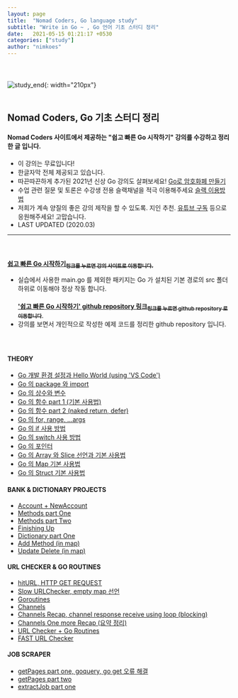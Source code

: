 ```yaml
---
layout: page
title:  "Nomad Coders, Go language study"
subtitle: "Write in Go ~ , Go 언어 기초 스터디 정리"
date:   2021-05-15 01:21:17 +0530
categories: ["study"]
author: "nimkoes"
---
```

  
　  
　  
  ![study_end](https://github.com/nimkoes/nimkoes.github.io/blob/master/assets/img/milestone/study/go_study_golang.jpg?raw=true "study_end"){: width="210px"}  
　  
## **Nomad Coders, Go 기초 스터디 정리**
#### Nomad Coders 사이트에서 제공하는 "쉽고 빠른 Go 시작하기" 강의를 수강하고 정리한 글 입니다.  
  
  
- 이 강의는 무료입니다!
- 한글자막 전체 제공되고 있습니다.
- 따끈따끈하게 추가된 2021년 신상 Go 강의도 살펴보세요!  [Go로 암호화폐 만들기][link_another_lecture]
- 수업 관련 질문 및 토론은 수강생 전용 슬랙채널을 적극 이용해주세요 [슬랙 이용방법][link_how_to_use_slack]
- 저희가 계속 양질의 좋은 강의 제작을 할 수 있도록. 지인 추천. [유튜브 구독][link_nomad_youtube] 등으로 응원해주세요! 고맙습니다.
- LAST UPDATED (2020.03)

  
---
　  
　  
[**쉽고 빠른 Go 시작하기<sub>링크를 누르면 강의 사이트로 이동합니다.</sub>**][link_intro]
  - 실습에서 사용한 main.go 를 제외한 패키지는 Go 가 설치된 기본 경로의 src 폴더 하위로 이동해야 정상 작동 합니다.  
　  
[**'쉽고 빠른 Go 시작하기' github repository 링크<sub>링크를 누르면 github repository 로 이동합니다.</sub>**][link_my_go_repository]
  - 강의를 보면서 개인적으로 작성한 예제 코드를 정리한 github repository 입니다.  
　  
　  
  
#### **THEORY**
- [Go 개발 환경 설정과 Hello World (using 'VS Code')][link_blog_001]  
- [Go 의 package 와 import][link_blog_002]  
- [Go 의 상수와 변수][link_blog_003]  
- [Go 의 함수 part 1 (기본 사용법)][link_blog_004]  
- [Go 의 함수 part 2 (naked return, defer)][link_blog_005]  
- [Go 의 for, range, ...args][link_blog_006]  
- [Go 의 if 사용 방법][link_blog_007]  
- [Go 의 switch 사용 방법][link_blog_008]  
- [Go 의 포인터][link_blog_009]  
- [Go 의 Array 와 Slice 선언과 기본 사용법][link_blog_010]  
- [Go 의 Map 기본 사용법][link_blog_011]  
- [Go 의 Struct 기본 사용법][link_blog_012]  
  
#### **BANK & DICTIONARY PROJECTS**
- [Account + NewAccount][link_blog_013]  
- [Methods part One][link_blog_014]
- [Methods part Two][link_blog_015]  
- [Finishing Up][link_blog_016]  
- [Dictionary part One][link_blog_017]  
- [Add Method (in map)][link_blog_018]  
- [Update Delete (in map)][link_blog_019]  
  
#### **URL CHECKER & GO ROUTINES**
- [hitURL, HTTP GET REQUEST][link_blog_020]  
- [Slow URLChecker, empty map 선언][link_blog_021]  
- [Goroutines][link_blog_022]  
- [Channels][link_blog_023]  
- [Channels Recap, channel response receive using loop (blocking)][link_blog_024]  
- [Channels One more Recap (요약 정리)][link_blog_025]  
- [URL Checker + Go Routines][link_blog_026]  
- [FAST URL Checker][link_blog_027]  
  
#### **JOB SCRAPER**
- [getPages part one, goquery, go get 오류 해결][link_blog_028]  
- [getPages part two][link_blog_029]  
- [extractJob part one][link_blog_030]  
  
  
  
  
[link_another_lecture]:https://nomadcoders.co/nomadcoin
[link_how_to_use_slack]:https://nomadcoders.co/faq/slack
[link_nomad_youtube]:https://www.youtube.com/channel/UCUpJs89fSBXNolQGOYKn0YQ?
  
[link_intro]:https://nomadcoders.co/go-for-beginners/lectures/1712
[link_my_go_repository]:https://github.com/nimkoes/learngo
  
  
[link_blog_001]:https://xxxelppa.tistory.com/270
[link_blog_002]:https://xxxelppa.tistory.com/271
[link_blog_003]:https://xxxelppa.tistory.com/272
[link_blog_004]:https://xxxelppa.tistory.com/273
[link_blog_005]:https://xxxelppa.tistory.com/274
[link_blog_006]:https://xxxelppa.tistory.com/275
[link_blog_007]:https://xxxelppa.tistory.com/276
[link_blog_008]:https://xxxelppa.tistory.com/277
[link_blog_009]:https://xxxelppa.tistory.com/278
[link_blog_010]:https://xxxelppa.tistory.com/279
[link_blog_011]:https://xxxelppa.tistory.com/280
[link_blog_012]:https://xxxelppa.tistory.com/281

[link_blog_013]:https://xxxelppa.tistory.com/282
[link_blog_014]:https://xxxelppa.tistory.com/283
[link_blog_015]:https://xxxelppa.tistory.com/284
[link_blog_016]:https://xxxelppa.tistory.com/285
[link_blog_017]:https://xxxelppa.tistory.com/286
[link_blog_018]:https://xxxelppa.tistory.com/287
[link_blog_019]:https://xxxelppa.tistory.com/288

[link_blog_020]:https://xxxelppa.tistory.com/289
[link_blog_021]:https://xxxelppa.tistory.com/290
[link_blog_022]:https://xxxelppa.tistory.com/291
[link_blog_023]:https://xxxelppa.tistory.com/292
[link_blog_024]:https://xxxelppa.tistory.com/293
[link_blog_025]:https://xxxelppa.tistory.com/294
[link_blog_026]:https://xxxelppa.tistory.com/295
[link_blog_027]:https://xxxelppa.tistory.com/296

[link_blog_028]:https://xxxelppa.tistory.com/297
[link_blog_029]:https://xxxelppa.tistory.com/299
[link_blog_030]:https://xxxelppa.tistory.com/300


